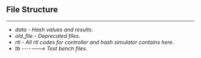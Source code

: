 ## File Structure
----
* *data - Hash values and results*.
* *old_file - Deprecated files*.
* *rtl - All rtl codes for controller and hash simulator contains here*.
* *tb -------> Test bench files*.

